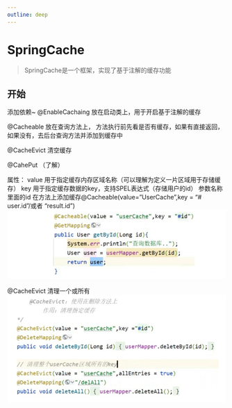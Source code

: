 ```yaml
---
outline: deep
---
```


# SpringCache

> SpringCache是一个框架，实现了基于注解的缓存功能

## 开始
添加依赖~
@EnableCachaing 放在启动类上，用于开启基于注解的缓存

@Cacheable 放在查询方法上， 方法执行前先看是否有缓存，如果有直接返回，如果没有，去后台查询方法并添加到缓存中

@CacheEvict 清空缓存

@CahePut （了解）

属性： value 用于指定缓存内存区域名称（可以理解为定义一片区域用于存储缓存）
key 用于指定缓存数据的key，支持SPEL表达式（存储用户的id） 参数名称里面的id
在方法上添加缓存@Cacheable(value=”UserCache”,key = “# user.id”/或者 “result.id”)
![](../public/images/16.png)

@CacheEvict 清理一个或所有
![](../public/images/17.png)






